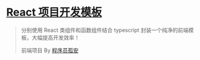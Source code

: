 # [React 项目开发模板](https://github.com/wangsirXY/react-template)

> 分别使用 React 类组件和函数组件结合 typescript 封装一个纯净的前端模板，大幅提高开发效率！
>
> 前端项目 By [程序员孤安](https://github.com/wangsirXY)

